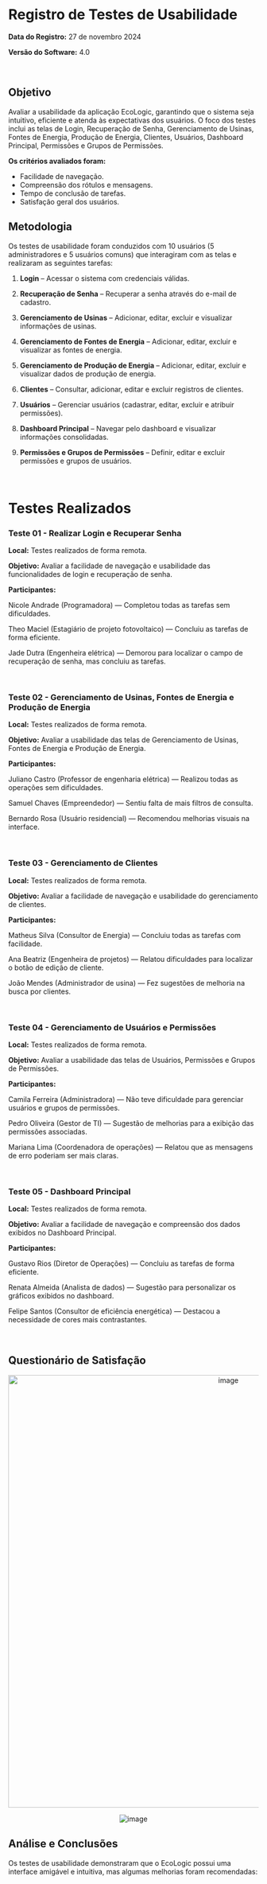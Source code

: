 # Registro de Testes de Usabilidade

**Data do Registro:** 27 de novembro 2024

**Versão do Software:** 4.0

<br>

## **Objetivo**

Avaliar a usabilidade da aplicação EcoLogic, garantindo que o sistema seja intuitivo, eficiente e atenda às expectativas dos usuários. O foco dos testes inclui as telas de Login, Recuperação de Senha, Gerenciamento de Usinas, Fontes de Energia, Produção de Energia, Clientes, Usuários, Dashboard Principal, Permissões e Grupos de Permissões.

**Os critérios avaliados foram:**

- Facilidade de navegação.
- Compreensão dos rótulos e mensagens.
- Tempo de conclusão de tarefas.
- Satisfação geral dos usuários.
  

## **Metodologia**

Os testes de usabilidade foram conduzidos com 10 usuários (5 administradores e 5 usuários comuns) que interagiram com as telas e realizaram as seguintes tarefas:

1. **Login** – Acessar o sistema com credenciais válidas.

2. **Recuperação de Senha** – Recuperar a senha através do e-mail de cadastro.

3. **Gerenciamento de Usinas** – Adicionar, editar, excluir e visualizar informações de usinas.

4. **Gerenciamento de Fontes de Energia** – Adicionar, editar, excluir e visualizar as fontes de energia.

5. **Gerenciamento de Produção de Energia** – Adicionar, editar, excluir e visualizar dados de produção de energia.

6. **Clientes** – Consultar, adicionar, editar e excluir registros de clientes.

7. **Usuários** – Gerenciar usuários (cadastrar, editar, excluir e atribuir permissões).

8. **Dashboard Principal** – Navegar pelo dashboard e visualizar informações consolidadas.

9. **Permissões e Grupos de Permissões** – Definir, editar e excluir permissões e grupos de usuários.

<br>

# Testes Realizados

### Teste 01 - Realizar Login e Recuperar Senha

**Local:** Testes realizados de forma remota.

**Objetivo:** Avaliar a facilidade de navegação e usabilidade das funcionalidades de login e recuperação de senha.

**Participantes:**

Nicole Andrade (Programadora) — Completou todas as tarefas sem dificuldades.

Theo Maciel (Estagiário de projeto fotovoltaico) — Concluiu as tarefas de forma eficiente.

Jade Dutra (Engenheira elétrica) — Demorou para localizar o campo de recuperação de senha, mas concluiu as tarefas.

<br>

### Teste 02 - Gerenciamento de Usinas, Fontes de Energia e Produção de Energia

**Local:** Testes realizados de forma remota.

**Objetivo:** Avaliar a usabilidade das telas de Gerenciamento de Usinas, Fontes de Energia e Produção de Energia.

**Participantes:**

Juliano Castro (Professor de engenharia elétrica) — Realizou todas as operações sem dificuldades.

Samuel Chaves (Empreendedor) — Sentiu falta de mais filtros de consulta.

Bernardo Rosa (Usuário residencial) — Recomendou melhorias visuais na interface.

<br>

### Teste 03 - Gerenciamento de Clientes

**Local:** Testes realizados de forma remota.

**Objetivo:** Avaliar a facilidade de navegação e usabilidade do gerenciamento de clientes.

**Participantes:**

Matheus Silva (Consultor de Energia) — Concluiu todas as tarefas com facilidade.

Ana Beatriz (Engenheira de projetos) — Relatou dificuldades para localizar o botão de edição de cliente.

João Mendes (Administrador de usina) — Fez sugestões de melhoria na busca por clientes.

<br>

### Teste 04 - Gerenciamento de Usuários e Permissões

**Local:** Testes realizados de forma remota.

**Objetivo:** Avaliar a usabilidade das telas de Usuários, Permissões e Grupos de Permissões.

**Participantes:**

Camila Ferreira (Administradora) — Não teve dificuldade para gerenciar usuários e grupos de permissões.

Pedro Oliveira (Gestor de TI) — Sugestão de melhorias para a exibição das permissões associadas.

Mariana Lima (Coordenadora de operações) — Relatou que as mensagens de erro poderiam ser mais claras.

<br>

### Teste 05 - Dashboard Principal

**Local:** Testes realizados de forma remota.

**Objetivo:** Avaliar a facilidade de navegação e compreensão dos dados exibidos no Dashboard Principal.

**Participantes:**

Gustavo Rios (Diretor de Operações) — Concluiu as tarefas de forma eficiente.

Renata Almeida (Analista de dados) — Sugestão para personalizar os gráficos exibidos no dashboard.

Felipe Santos (Consultor de eficiência energética) — Destacou a necessidade de cores mais contrastantes.

<br>

## Questionário de Satisfação

<div align="center">

<img width="870" alt="image" src="https://github.com/user-attachments/assets/ee8b7080-dfd0-4730-b57d-73c661fbc2c2">

<br>

![image](https://github.com/user-attachments/assets/9bb40a9b-ea20-46f5-a936-ff669edb95f6)

</div>


## Análise e Conclusões

Os testes de usabilidade demonstraram que o EcoLogic possui uma interface amigável e intuitiva, mas algumas melhorias foram recomendadas:



